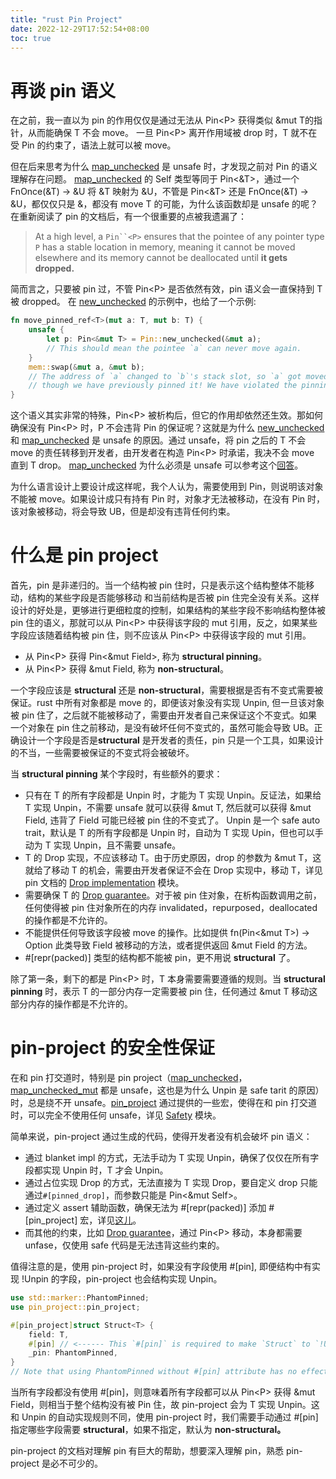 ```yaml
---
title: "rust Pin Project"
date: 2022-12-29T17:52:54+08:00
toc: true
---
```


# 再谈 pin 语义

在之前，我一直以为 pin 的作用仅仅是通过无法从 Pin<P<T>> 获得类似 &mut T的指针，从而能确保 T 不会 move。 一旦 Pin<P<T>> 离开作用域被 drop 时，T 就不在受 Pin 的约束了，语法上就可以被 move。

但在后来思考为什么 [map_unchecked](https://doc.rust-lang.org/std/pin/struct.Pin.html#method.map_unchecked) 是 unsafe 时，才发现之前对 Pin 的语义理解存在问题。 [map_unchecked](https://doc.rust-lang.org/std/pin/struct.Pin.html#method.map_unchecked) 的 Self 类型等同于 Pin<&T>，通过一个 FnOnce(&T) -> &U 将 &T 映射为 &U，不管是 Pin<&T> 还是 FnOnce(&T) -> &U，都仅仅只是 &，都没有 move T 的可能，为什么该函数却是 unsafe 的呢？ 在重新阅读了 pin 的文档后，有一个很重要的点被我遗漏了：

> At a high level, a `Pin``<P>` ensures that the pointee of any pointer type `P` has a stable location in memory, meaning it cannot be moved elsewhere and its memory cannot be deallocated until **it gets dropped.**

简而言之，只要被 pin 过，不管 Pin<P<T>> 是否依然有效，pin 语义会一直保持到 T 被 dropped。 在 [new_unchecked](https://doc.rust-lang.org/std/pin/struct.Pin.html#method.new_unchecked) 的示例中，也给了一个示例:

```Rust
fn move_pinned_ref<T>(mut a: T, mut b: T) {
    unsafe {
        let p: Pin<&mut T> = Pin::new_unchecked(&mut a);
        // This should mean the pointee `a` can never move again.
    }
    mem::swap(&mut a, &mut b);
    // The address of `a` changed to `b`'s stack slot, so `a` got moved even
    // though we have previously pinned it! We have violated the pinning API contract.
}
```

这个语义其实非常的特殊，Pin<P<T>> 被析构后，但它的作用却依然还生效。那如何确保没有 Pin<P<T>>  时，P<T> 不会违背 Pin 的保证呢？这就是为什么 [new_unchecked](https://doc.rust-lang.org/std/pin/struct.Pin.html#method.new_unchecked) 和 [map_unchecked](https://doc.rust-lang.org/std/pin/struct.Pin.html#method.map_unchecked) 是 unsafe 的原因。通过 unsafe，将 pin 之后的 T 不会 move 的责任转移到开发者，由开发者在构造 Pin<P<T>> 时承诺，我决不会 move 直到 T drop。 [map_unchecked](https://doc.rust-lang.org/std/pin/struct.Pin.html#method.map_unchecked) 为什么必须是 unsafe 可以参考这个[回答](https://stackoverflow.com/questions/74908088/why-rust-pin-map-unchecked-is-unsafe)。

为什么语言设计上要设计成这样呢，我个人认为，需要使用到 Pin，则说明该对象不能被 move。如果设计成只有持有 Pin 时，对象才无法被移动，在没有 Pin 时，该对象被移动，将会导致 UB，但是却没有违背任何约束。

# 什么是 pin project

首先，pin 是非递归的。当一个结构被 pin 住时，只是表示这个结构整体不能移动，结构的某些字段是否能够移动 和当前结构是否被 pin 住完全没有关系。这样设计的好处是，更够进行更细粒度的控制，如果结构的某些字段不影响结构整体被 pin 住的语义，那就可以从 Pin<P<T>> 中获得该字段的 mut 引用，反之，如果某些字段应该随着结构被 pin 住，则不应该从 Pin<P<T>> 中获得该字段的 mut 引用。

- 从 Pin<P<T>> 获得 Pin<&mut Field>, 称为 **structural pinning**。
- 从 Pin<P<T>> 获得 &mut Field, 称为 **non-structural**。

一个字段应该是 **structural** 还是 **non-structural**，需要根据是否有不变式需要被保证。rust 中所有对象都是 move 的，即便该对象没有实现 Unpin, 但一旦该对象被 pin 住了，之后就不能被移动了，需要由开发者自己来保证这个不变式。如果一个对象在 pin 住之前移动，是没有破坏任何不变式的，虽然可能会导致 UB。正确设计一个字段是否是**structural** 是开发者的责任，pin 只是一个工具，如果设计的不当，一些需要被保证的不变式将会被破坏。

当 **structural pinning** 某个字段时，有些额外的要求：

- 只有在 T 的所有字段都是 Unpin 时，才能为 T 实现 Unpin。反证法，如果给 T 实现 Unpin，不需要 unsafe 就可以获得 &mut T, 然后就可以获得 &mut Field, 违背了 Field 可能已经被 pin 住的不变式了。 Unpin 是一个 safe auto trait，默认是 T 的所有字段都是 Unpin 时，自动为 T 实现 Upin，但也可以手动为 T 实现 Unpin，且不需要 unsafe。
- T 的 Drop 实现，不应该移动 T。由于历史原因，drop 的参数为 &mut T，这就给了移动 T 的机会，需要由开发者保证不会在 Drop 实现中，移动 T，详见 pin 文档的 [Drop implementation](https://doc.rust-lang.org/std/pin/index.html#drop-implementation) 模块。
- 需要确保 T 的 [Drop guarantee](https://doc.rust-lang.org/std/pin/index.html#drop-guarantee)。对于被 pin 住对象，在析构函数调用之前，任何使得被 pin 住对象所在的内存 invalidated，repurposed，deallocated 的操作都是不允许的。
- 不能提供任何导致该字段被 move 的操作。比如提供 fn(Pin<&mut T<Field>>) -> Option<Field> 此类导致 Field 被移动的方法，或者提供返回 &mut Field 的方法。
- \#[repr(packed)] 类型的结构都不能被 pin，更不用说 **structural** 了。

除了第一条，剩下的都是 Pin<P<T>> 时，T 本身需要需要遵循的规则。当 **structural** **pinning** 时，表示 T 的一部分内存一定需要被 pin 住，任何通过 &mut T 移动这部分内存的操作都是不允许的。

# pin-project 的安全性保证

在和 pin 打交道时，特别是 pin project（[map_unchecked](https://doc.rust-lang.org/std/pin/struct.Pin.html#method.map_unchecked)，[map_unchecked_mut](https://doc.rust-lang.org/std/pin/struct.Pin.html#method.map_unchecked_mut) 都是 unsafe，这也是为什么 Unpin 是 safe  tarit 的原因）时，总是绕不开 unsafe。[pin_project](https://docs.rs/pin-project/latest/pin_project/attr.pin_project.html) 通过提供的一些宏，使得在和 pin 打交道时，可以完全不使用任何 unsafe，详见 [Safety](https://docs.rs/pin-project/latest/pin_project/attr.pin_project.html#safety) 模块。

简单来说，pin-project 通过生成的代码，使得开发者没有机会破坏 pin 语义：

- 通过 blanket impl 的方式，无法手动为 T 实现 Unpin，确保了仅仅在所有字段都实现 Unpin 时，T 才会 Unpin。
- 通过占位实现 Drop 的方式，无法直接为 T 实现 Drop，要自定义 drop 只能通过`#[pinned_drop]`，而参数只能是 Pin<&mut Self>。
- 通过定义 assert 辅助函数，确保无法为 #[repr(packed)] 添加 #[pin_project] 宏，详见[这儿](https://github.com/taiki-e/pin-project/pull/34)。
- 而其他的约束，比如 [Drop guarantee](https://doc.rust-lang.org/std/pin/index.html#drop-guarantee)，通过 Pin<P<T>> 移动，本身都需要 unfase，仅使用 safe 代码是无法违背这些约束的。

值得注意的是，使用 pin-project 时，如果没有字段使用 #[pin], 即便结构中有实现 !Unpin 的字段，pin-project 也会结构实现 Unpin。

```Rust
use std::marker::PhantomPinned;
use pin_project::pin_project;

#[pin_project]struct Struct<T> {
    field: T,
    #[pin] // <------ This `#[pin]` is required to make `Struct` to `!Unpin`.
    _pin: PhantomPinned,
}
// Note that using PhantomPinned without #[pin] attribute has no effect.
```

当所有字段都没有使用 #[pin]，则意味着所有字段都可以从 Pin<P<T>> 获得 &mut Field，则相当于整个结构没有被 Pin 住，故 pin-project 会为 T 实现 Unpin。这和 Unpin 的自动实现规则不同，使用 pin-project 时，我们需要手动通过 #[pin] 指定哪些字段需要 **structural**，如果不指定，默认为 **non-structural。**

pin-project 的文档对理解 pin 有巨大的帮助，想要深入理解 pin，熟悉 pin-project 是必不可少的。

